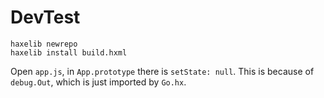 # DevTest

```
haxelib newrepo
haxelib install build.hxml
```

Open `app.js`, in `App.prototype` there is `setState: null`. This is because of
`debug.Out`, which is just imported by `Go.hx`.
